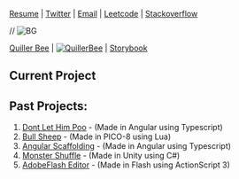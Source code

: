 [Resume](https://docs.google.com/document/d/16jbB9ipqmReDTs5IkEcjt8wsuCRJDGXjNvg9r2l6XQo) | [Twitter](https://twitter.com/QuillerBee) | [Email](mailto:reachme@abhijit-kar.com) | [Leetcode](https://leetcode.com/abhijit-kar/) | [Stackoverflow](https://stackoverflow.abhijit-kar.com)

// ![BG](https://www.quillerbee.com/assets/temp/bg-10.webp)

<div style="{background-image: url('https://www.quillerbee.com/assets/temp/bg-10.webp')}"> </div>

[Quiller Bee](https://www.quillerbee.com) | [![QuillerBee](https://www.abhijit-kar.com/quillerbee.png)](https://www.quillerbee.com) | [Storybook](https://storybook.quillerbee.com/)

## Current Project


## Past Projects:
1. [Dont Let Him Poo](https://www.abhijit-kar.com/dont-let-him-poo/) - (Made in Angular using Typescript)
1. [Bull Sheep](https://www.abhijit-kar.com/bull-sheep/) - (Made in PICO-8 using Lua)
1. [Angular Scaffolding](https://www.abhijit-kar.com/angular-scaffolding) - (Made in Angular using Typescript)
1. [Monster Shuffle](https://abhijit-kar.itch.io/monster-shuffle) - (Made in Unity using C#)
1. [AdobeFlash Editor](https://drive.google.com/drive/folders/0B3Cbrg4maoDvSEtZVDhtVm1ZZnc?usp=sharing) - (Made in Flash using ActionScript 3)

